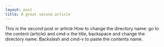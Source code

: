 ```yaml
---
layout: post
title: A great second article
---
```


This is the second post or article
How to change the directory name: go to the content (article) and cmd-x the title, backspace and change the directory name. Backslash and cmd-v to paste the contents name. 
